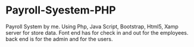 # Payroll-Syestem-PHP
Payroll System by me. 
Using Php, Java Script, Bootstrap, Html5, Xamp server for store data. 
Font end has for check in and out for the employees. 
back end is for the admin and for the users.
